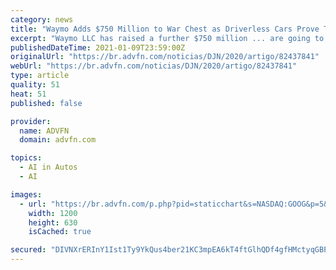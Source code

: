 ```yaml
---
category: news
title: "Waymo Adds $750 Million to War Chest as Driverless Cars Prove Tough to Deploy"
excerpt: "Waymo LLC has raised a further $750 million ... are going to big companies rather than unproven startups as the artificial intelligence technology has proven harder to deploy than expected ..."
publishedDateTime: 2021-01-09T23:59:00Z
originalUrl: "https://br.advfn.com/noticias/DJN/2020/artigo/82437841"
webUrl: "https://br.advfn.com/noticias/DJN/2020/artigo/82437841"
type: article
quality: 51
heat: 51
published: false

provider:
  name: ADVFN
  domain: advfn.com

topics:
  - AI in Autos
  - AI

images:
  - url: "https://br.advfn.com/p.php?pid=staticchart&s=NASDAQ:GOOG&p=5&t=52"
    width: 1200
    height: 630
    isCached: true

secured: "DIVNXrERInY1Ist1Ty9YkQus4ber21KC3mpEA6kT4ftGlhQDf4gfHMctyqGBPTHm/9EdnZ2ZzPi8P0h0q+YYqVT/OWmMNvSjRZUPSgTz3lAtW6jhrp6EYpkUmyjV1kdB7C6SzJxsj6pHE/PZaGOf0nBdNSo9Oe/6qVjy+ar0QUGlj3Ua0D0rEzFxZJNxv3L56bavY3kAhnVH9MVV5LuoJq5gG90qRB7tT3IgFEoZsfHftT/KpdunLpZNACoaT1i/x9s5+ZnqpNwnaTiFwn2x1APn4H8nF39Vb0qsjFmFymXwBIYchRJbe4THIZcOdUAFxdCapSeegPFoUSNbeXQZGRsZFbvDQlcjwFPgt6WCXG4=;1V1K/m56rlPEmn35zeiv7w=="
---
```


